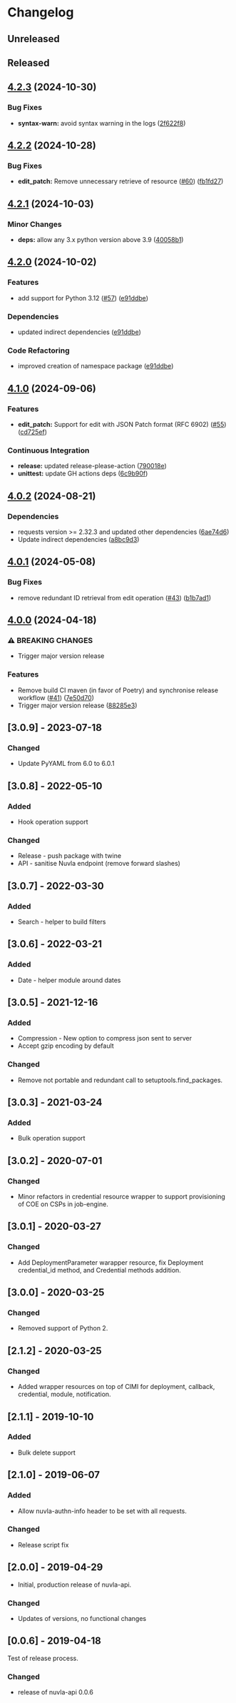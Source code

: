 # Changelog

## Unreleased

## Released

## [4.2.3](https://github.com/nuvla/python-library/compare/4.2.2...4.2.3) (2024-10-30)


### Bug Fixes

* **syntax-warn:** avoid syntax warning in the logs ([2f622f8](https://github.com/nuvla/python-library/commit/2f622f80e76443a3ec5cc9b5a482d1607771c67e))

## [4.2.2](https://github.com/nuvla/python-library/compare/4.2.1...4.2.2) (2024-10-28)


### Bug Fixes

* **edit_patch:** Remove unnecessary retrieve of resource ([#60](https://github.com/nuvla/python-library/issues/60)) ([fb1fd27](https://github.com/nuvla/python-library/commit/fb1fd270a63e6408e40ea6b354604b7ddc0b1d4b))

## [4.2.1](https://github.com/nuvla/python-library/compare/4.2.0...4.2.1) (2024-10-03)


### Minor Changes

* **deps:** allow any 3.x python version above 3.9 ([40058b1](https://github.com/nuvla/python-library/commit/40058b17d69a0556508dadb44849848d5b00ca27))

## [4.2.0](https://github.com/nuvla/python-library/compare/4.1.0...4.2.0) (2024-10-02)


### Features

* add support for Python 3.12 ([#57](https://github.com/nuvla/python-library/issues/57)) ([e91ddbe](https://github.com/nuvla/python-library/commit/e91ddbe69afe53031930d3714ed62b75c645483d))


### Dependencies

* updated indirect dependencies ([e91ddbe](https://github.com/nuvla/python-library/commit/e91ddbe69afe53031930d3714ed62b75c645483d))


### Code Refactoring

* improved creation of namespace package ([e91ddbe](https://github.com/nuvla/python-library/commit/e91ddbe69afe53031930d3714ed62b75c645483d))

## [4.1.0](https://github.com/nuvla/python-library/compare/4.0.2...4.1.0) (2024-09-06)


### Features

* **edit_patch:** Support for edit with JSON Patch format (RFC 6902) ([#55](https://github.com/nuvla/python-library/issues/55)) ([cd725ef](https://github.com/nuvla/python-library/commit/cd725ef03764a739b5e7d488665637fd4ff6d38c))


### Continuous Integration

* **release:** updated release-please-action ([790018e](https://github.com/nuvla/python-library/commit/790018e01fc257a66ca5f8eaca01fdcde62b0558))
* **unittest:** update GH actions deps ([6c9b90f](https://github.com/nuvla/python-library/commit/6c9b90f6bd89b0fa6ddaf5390873740682f7b502))

## [4.0.2](https://github.com/nuvla/python-library/compare/4.0.1...4.0.2) (2024-08-21)


### Dependencies

* requests version &gt;= 2.32.3 and updated other dependencies ([6ae74d6](https://github.com/nuvla/python-library/commit/6ae74d602bf28d293fa4dd94967b879bf39afc00))
* Update indirect dependencies ([a8bc9d3](https://github.com/nuvla/python-library/commit/a8bc9d3cc9b166360b3685511ca5d105e5dba7ba))

## [4.0.1](https://github.com/nuvla/python-library/compare/4.0.0...4.0.1) (2024-05-08)


### Bug Fixes

* remove redundant ID retrieval from edit operation ([#43](https://github.com/nuvla/python-library/issues/43)) ([b1b7ad1](https://github.com/nuvla/python-library/commit/b1b7ad10847fc43b1888337a991aa3a2a1df7c40))

## [4.0.0](https://github.com/nuvla/python-library/compare/3.0.9...4.0.0) (2024-04-18)


### ⚠ BREAKING CHANGES

* Trigger major version release

### Features

* Remove build CI maven (in favor of Poetry) and synchronise release workflow ([#41](https://github.com/nuvla/python-library/issues/41)) ([7e50d70](https://github.com/nuvla/python-library/commit/7e50d70077779786e40c888d15c069146ffb8c9c))
* Trigger major version release ([88285e3](https://github.com/nuvla/python-library/commit/88285e3cbc4102cc090f031e18723ea7cc58549b))

## [3.0.9] - 2023-07-18

### Changed

- Update PyYAML from 6.0 to 6.0.1

## [3.0.8] - 2022-05-10

### Added

- Hook operation support

### Changed

- Release - push package with twine
- API - sanitise Nuvla endpoint (remove forward slashes)

## [3.0.7] - 2022-03-30

### Added

- Search - helper to build filters

## [3.0.6] - 2022-03-21

### Added

- Date - helper module around dates

## [3.0.5] - 2021-12-16

### Added

- Compression - New option to compress json sent to server
- Accept gzip encoding by default

### Changed

- Remove not portable and redundant call to setuptools.find_packages.

## [3.0.3] - 2021-03-24

### Added

- Bulk operation support

## [3.0.2] - 2020-07-01

### Changed

- Minor refactors in credential resource wrapper to support provisioning of COE
  on CSPs in job-engine.

## [3.0.1] - 2020-03-27

### Changed

- Add DeploymentParameter warapper resource, fix Deployment credential_id
  method, and Credential methods addition.

## [3.0.0] - 2020-03-25

### Changed

- Removed support of Python 2.

## [2.1.2] - 2020-03-25

### Changed

- Added wrapper resources on top of CIMI for deployment, callback, credential,
  module, notification.

## [2.1.1] - 2019-10-10

### Added

- Bulk delete support

## [2.1.0] - 2019-06-07

### Added

- Allow nuvla-authn-info header to be set with all requests.

### Changed

- Release script fix

## [2.0.0] - 2019-04-29

- Initial, production release of nuvla-api.

### Changed

- Updates of versions, no functional changes

## [0.0.6] - 2019-04-18

Test of release process.

### Changed

- release of nuvla-api 0.0.6
